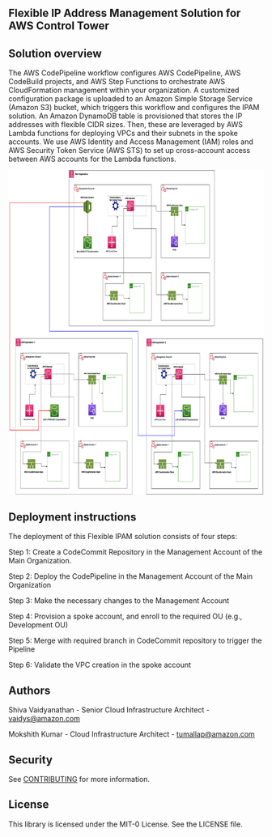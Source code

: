 ## Flexible IP Address Management Solution for AWS Control Tower

## Solution overview

The AWS CodePipeline workflow configures AWS CodePipeline, AWS CodeBuild projects, and AWS Step Functions to orchestrate AWS CloudFormation management within your organization. A customized configuration package is uploaded to an Amazon Simple Storage Service (Amazon S3) bucket, which triggers this workflow and configures the IPAM solution. An Amazon DynamoDB table is provisioned that stores the IP addresses with flexible CIDR sizes. Then, these are leveraged by AWS Lambda functions for deploying VPCs and their subnets in the spoke accounts. We use AWS Identity and Access Management (IAM) roles and AWS Security Token Service (AWS STS) to set up cross-account access between AWS accounts for the Lambda functions.

![image](https://github.com/aws-samples/control-tower-flexible-ip-address-solution/blob/mokshith/ipam-solution.png)

## Deployment instructions

The deployment of this Flexible IPAM solution consists of four steps:

Step 1: Create a CodeCommit Repository in the Management Account of the Main Organization.

Step 2: Deploy the CodePipeline in the Management Account of the Main Organization

Step 3: Make the necessary changes to the Management Account

Step 4: Provision a spoke account, and enroll to the required OU (e.g., Development OU)

Step 5: Merge with required branch in CodeCommit repository to trigger the Pipeline

Step 6: Validate the VPC creation in the spoke account 


## Authors

Shiva Vaidyanathan - Senior Cloud Infrastructure Architect - vaidys@amazon.com

Mokshith Kumar - Cloud Infrastructure Architect - tumallap@amazon.com

## Security

See [CONTRIBUTING](CONTRIBUTING.md#security-issue-notifications) for more information.

## License

This library is licensed under the MIT-0 License. See the LICENSE file.

